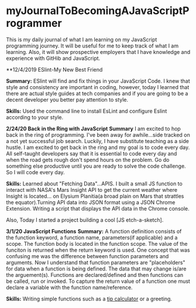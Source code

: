 # myJournalToBecomingAJavaScriptProgrammer
This is my daily journal of what I am learning on my JavaScript programming journey. It will be useful for me to keep track of what I am learning.  Also, it will show prospective employers that I have knowledge and experience with GitHib and JavaScript.


**12/4/2019 ESlint-My New Best Friend

**Summary:** 
ESlint will find and fix things in your JavaScript Code. I knew that style and consistency are important in coding, however,
today I learned that there are actual style guides at tech companies and if you are going to be a decent developer you 
better pay attention to style.

**Skills:** 
Used the command line to install EsLint and configure Eslint according to your style. 


**2/24/20 Back in the Ring with JavaScript**
**Summary**
I am excited to hop back in the ring of programming. I've been away for awhile...side tracked on a not yet successful job search. Luckily, I have substitute teaching as a side hustle.  I am excited to get back in the ring and my goal is to code every day.  All self-taught developers say that it is essential to code every day and when the road gets rough don't spend hours on the problem.  Go do something else productive until you are ready to solve the code challenge. So I will code every day. 

**Skills:** 
Learned about "Fetching Data"...APIS. I built a small JS function to interact with NASA's Mars Insight API to get the current weather where Insight is located... on Elysium Planitia(a broad plain on Mars that strattles the equator).Turning API data into JSON format using a JSON Chrome Extension. Writing a script that displays the API data in the Chrome console.

Also, Today I started a project building a cool [JS etch-a-sketch].


**3/1/20 JavaScript Functions**
**Summary:**
A function definition consists of the function keyword, a function name, parameters(if applicable) and a scope. The function body is located in the function scope. The value of the funciton is returned when the return keyword is used.  One concept that was confusing me was the difference between function parameters and arguments. Now I understand that function parameters are "placeholders" for data when a function is being defined. The data that may change is/are the arguement(s). Functions are declared/defined and then functions can be called, run or invoked. To capture the return value of a function one must declare a variable with the function name/reference. 

**Skills:**
Writing simple functions such as a [tip calculator](tipCalculator.js) or a greeting.





